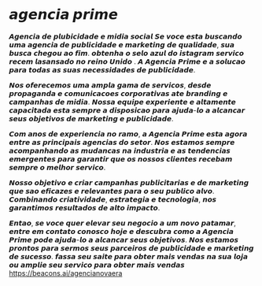 # 𝙖𝙜𝙚𝙣𝙘𝙞𝙖 𝙥𝙧𝙞𝙢𝙚 
𝘼𝙜𝙚𝙣𝙘𝙞𝙖 𝙙𝙚 𝙥𝙡𝙪𝙗𝙞𝙘𝙞𝙙𝙖𝙙𝙚 𝙚 𝙢𝙞𝙙𝙞𝙖 𝙨𝙤𝙘𝙞𝙖𝙡 
𝙎𝙚 𝙫𝙤𝙘𝙚 𝙚𝙨𝙩𝙖 𝙗𝙪𝙨𝙘𝙖𝙣𝙙𝙤 𝙪𝙢𝙖 𝙖𝙜𝙚𝙣𝙘𝙞𝙖 𝙙𝙚 𝙥𝙪𝙗𝙡𝙞𝙘𝙞𝙙𝙖𝙙𝙚 𝙚 𝙢𝙖𝙧𝙠𝙚𝙩𝙞𝙣𝙜 𝙙𝙚 𝙦𝙪𝙖𝙡𝙞𝙙𝙖𝙙𝙚, 𝙨𝙪𝙖 𝙗𝙪𝙨𝙘𝙖 𝙘𝙝𝙚𝙜𝙤𝙪 𝙖𝙤 𝙛𝙞𝙢. 𝙤𝙗𝙩𝙚𝙣𝙝𝙖 𝙤 𝙨𝙚𝙡𝙤 𝙖𝙯𝙪𝙡 𝙙𝙤 𝙞𝙨𝙩𝙖𝙜𝙧𝙖𝙢 𝙨𝙚𝙧𝙫𝙞𝙘𝙤 𝙧𝙚𝙘𝙚𝙢 𝙡𝙖𝙨𝙖𝙣𝙨𝙖𝙙𝙤 𝙣𝙤 𝙧𝙚𝙞𝙣𝙤 𝙐𝙣𝙞𝙙𝙤  . 𝘼 𝘼𝙜𝙚𝙣𝙘𝙞𝙖 𝙋𝙧𝙞𝙢𝙚 𝙚 𝙖 𝙨𝙤𝙡𝙪𝙘𝙖𝙤 𝙥𝙖𝙧𝙖 𝙩𝙤𝙙𝙖𝙨 𝙖𝙨 𝙨𝙪𝙖𝙨 𝙣𝙚𝙘𝙚𝙨𝙨𝙞𝙙𝙖𝙙𝙚𝙨 𝙙𝙚 𝙥𝙪𝙗𝙡𝙞𝙘𝙞𝙙𝙖𝙙𝙚.

𝙉𝙤𝙨 𝙤𝙛𝙚𝙧𝙚𝙘𝙚𝙢𝙤𝙨 𝙪𝙢𝙖 𝙖𝙢𝙥𝙡𝙖 𝙜𝙖𝙢𝙖 𝙙𝙚 𝙨𝙚𝙧𝙫𝙞𝙘𝙤𝙨, 𝙙𝙚𝙨𝙙𝙚 𝙥𝙧𝙤𝙥𝙖𝙜𝙖𝙣𝙙𝙖 𝙚 𝙘𝙤𝙢𝙪𝙣𝙞𝙘𝙖𝙘𝙤𝙚𝙨 𝙘𝙤𝙧𝙥𝙤𝙧𝙖𝙩𝙞𝙫𝙖𝙨 𝙖𝙩𝙚 𝙗𝙧𝙖𝙣𝙙𝙞𝙣𝙜 𝙚 𝙘𝙖𝙢𝙥𝙖𝙣𝙝𝙖𝙨 𝙙𝙚 𝙢𝙞𝙙𝙞𝙖. 𝙉𝙤𝙨𝙨𝙖 𝙚𝙦𝙪𝙞𝙥𝙚 𝙚𝙭𝙥𝙚𝙧𝙞𝙚𝙣𝙩𝙚 𝙚 𝙖𝙡𝙩𝙖𝙢𝙚𝙣𝙩𝙚 𝙘𝙖𝙥𝙖𝙘𝙞𝙩𝙖𝙙𝙖 𝙚𝙨𝙩𝙖 𝙨𝙚𝙢𝙥𝙧𝙚 𝙖 𝙙𝙞𝙨𝙥𝙤𝙨𝙞𝙘𝙖𝙤 𝙥𝙖𝙧𝙖 𝙖𝙟𝙪𝙙𝙖-𝙡𝙤 𝙖 𝙖𝙡𝙘𝙖𝙣𝙘𝙖𝙧 𝙨𝙚𝙪𝙨 𝙤𝙗𝙟𝙚𝙩𝙞𝙫𝙤𝙨 𝙙𝙚 𝙢𝙖𝙧𝙠𝙚𝙩𝙞𝙣𝙜 𝙚 𝙥𝙪𝙗𝙡𝙞𝙘𝙞𝙙𝙖𝙙𝙚.

𝘾𝙤𝙢 𝙖𝙣𝙤𝙨 𝙙𝙚 𝙚𝙭𝙥𝙚𝙧𝙞𝙚𝙣𝙘𝙞𝙖 𝙣𝙤 𝙧𝙖𝙢𝙤, 𝙖 𝘼𝙜𝙚𝙣𝙘𝙞𝙖 𝙋𝙧𝙞𝙢𝙚 𝙚𝙨𝙩𝙖 𝙖𝙜𝙤𝙧𝙖 𝙚𝙣𝙩𝙧𝙚 𝙖𝙨 𝙥𝙧𝙞𝙣𝙘𝙞𝙥𝙖𝙞𝙨 𝙖𝙜𝙚𝙣𝙘𝙞𝙖𝙨 𝙙𝙤 𝙨𝙚𝙩𝙤𝙧. 𝙉𝙤𝙨 𝙚𝙨𝙩𝙖𝙢𝙤𝙨 𝙨𝙚𝙢𝙥𝙧𝙚 𝙖𝙘𝙤𝙢𝙥𝙖𝙣𝙝𝙖𝙣𝙙𝙤 𝙖𝙨 𝙢𝙪𝙙𝙖𝙣𝙘𝙖𝙨 𝙣𝙖 𝙞𝙣𝙙𝙪𝙨𝙩𝙧𝙞𝙖 𝙚 𝙖𝙨 𝙩𝙚𝙣𝙙𝙚𝙣𝙘𝙞𝙖𝙨 𝙚𝙢𝙚𝙧𝙜𝙚𝙣𝙩𝙚𝙨 𝙥𝙖𝙧𝙖 𝙜𝙖𝙧𝙖𝙣𝙩𝙞𝙧 𝙦𝙪𝙚 𝙤𝙨 𝙣𝙤𝙨𝙨𝙤𝙨 𝙘𝙡𝙞𝙚𝙣𝙩𝙚𝙨 𝙧𝙚𝙘𝙚𝙗𝙖𝙢 𝙨𝙚𝙢𝙥𝙧𝙚 𝙤 𝙢𝙚𝙡𝙝𝙤𝙧 𝙨𝙚𝙧𝙫𝙞𝙘𝙤.

𝙉𝙤𝙨𝙨𝙤 𝙤𝙗𝙟𝙚𝙩𝙞𝙫𝙤 𝙚 𝙘𝙧𝙞𝙖𝙧 𝙘𝙖𝙢𝙥𝙖𝙣𝙝𝙖𝙨 𝙥𝙪𝙗𝙡𝙞𝙘𝙞𝙩𝙖𝙧𝙞𝙖𝙨 𝙚 𝙙𝙚 𝙢𝙖𝙧𝙠𝙚𝙩𝙞𝙣𝙜 𝙦𝙪𝙚 𝙨𝙖𝙤 𝙚𝙛𝙞𝙘𝙖𝙯𝙚𝙨 𝙚 𝙧𝙚𝙡𝙚𝙫𝙖𝙣𝙩𝙚𝙨 𝙥𝙖𝙧𝙖 𝙤 𝙨𝙚𝙪 𝙥𝙪𝙗𝙡𝙞𝙘𝙤 𝙖𝙡𝙫𝙤. 𝘾𝙤𝙢𝙗𝙞𝙣𝙖𝙣𝙙𝙤 𝙘𝙧𝙞𝙖𝙩𝙞𝙫𝙞𝙙𝙖𝙙𝙚, 𝙚𝙨𝙩𝙧𝙖𝙩𝙚𝙜𝙞𝙖 𝙚 𝙩𝙚𝙘𝙣𝙤𝙡𝙤𝙜𝙞𝙖, 𝙣𝙤𝙨 𝙜𝙖𝙧𝙖𝙣𝙩𝙞𝙢𝙤𝙨 𝙧𝙚𝙨𝙪𝙡𝙩𝙖𝙙𝙤𝙨 𝙙𝙚 𝙖𝙡𝙩𝙤 𝙞𝙢𝙥𝙖𝙘𝙩𝙤.

𝙀𝙣𝙩𝙖𝙤, 𝙨𝙚 𝙫𝙤𝙘𝙚 𝙦𝙪𝙚𝙧 𝙚𝙡𝙚𝙫𝙖𝙧 𝙨𝙚𝙪 𝙣𝙚𝙜𝙤𝙘𝙞𝙤 𝙖 𝙪𝙢 𝙣𝙤𝙫𝙤 𝙥𝙖𝙩𝙖𝙢𝙖𝙧, 𝙚𝙣𝙩𝙧𝙚 𝙚𝙢 𝙘𝙤𝙣𝙩𝙖𝙩𝙤 𝙘𝙤𝙣𝙤𝙨𝙘𝙤 𝙝𝙤𝙟𝙚 𝙚 𝙙𝙚𝙨𝙘𝙪𝙗𝙧𝙖 𝙘𝙤𝙢𝙤 𝙖 𝘼𝙜𝙚𝙣𝙘𝙞𝙖 𝙋𝙧𝙞𝙢𝙚 𝙥𝙤𝙙𝙚 𝙖𝙟𝙪𝙙𝙖-𝙡𝙤 𝙖 𝙖𝙡𝙘𝙖𝙣𝙘𝙖𝙧 𝙨𝙚𝙪𝙨 𝙤𝙗𝙟𝙚𝙩𝙞𝙫𝙤𝙨. 𝙉𝙤𝙨 𝙚𝙨𝙩𝙖𝙢𝙤𝙨 𝙥𝙧𝙤𝙣𝙩𝙤𝙨 𝙥𝙖𝙧𝙖 𝙨𝙚𝙧𝙢𝙤𝙨 𝙨𝙚𝙪𝙨 𝙥𝙖𝙧𝙘𝙚𝙞𝙧𝙤𝙨 𝙙𝙚 𝙥𝙪𝙗𝙡𝙞𝙘𝙞𝙙𝙖𝙙𝙚 𝙚 𝙢𝙖𝙧𝙠𝙚𝙩𝙞𝙣𝙜 𝙙𝙚 𝙨𝙪𝙘𝙚𝙨𝙨𝙤.
𝙛𝙖𝙨𝙨𝙖 𝙨𝙚𝙪 𝙨𝙖𝙞𝙩𝙚 𝙥𝙖𝙧𝙖 𝙤𝙗𝙩𝙚𝙧 𝙢𝙖𝙞𝙨 𝙫𝙚𝙣𝙙𝙖𝙨 𝙣𝙖 𝙨𝙪𝙖 𝙡𝙤𝙟𝙖 𝙤𝙪 𝙖𝙢𝙥𝙡𝙞𝙚 𝙨𝙚𝙪 𝙨𝙚𝙧𝙫𝙞𝙘𝙤 𝙥𝙖𝙧𝙖 𝙤𝙗𝙩𝙚𝙧 𝙢𝙖𝙞𝙨 𝙫𝙚𝙣𝙙𝙖𝙨 https://beacons.ai/agencianovaera
